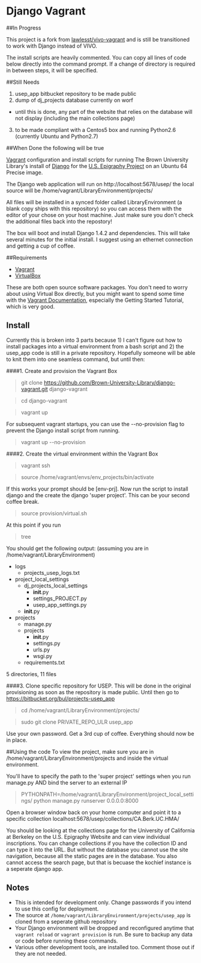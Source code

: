 # Django Vagrant 

##In Progress

This project is a fork from [lawlesst/vivo-vagrant](https://github.com/lawlesst/vivo-vagrant) and is still be transitioned to work with Django instead of VIVO.

The install scripts are heavily commented.  You can copy all lines of code below directly into the command prompt.  If a change of directory is required in between steps, it will be specified.

##Still Needs
1. usep_app bitbucket repository to be made public
2. dump of dj_projects database currently on worf
  - until this is done, any part of the website that relies on the database will not display (including the main collections page)
3. to be made compliant with a Centos5 box and running Python2.6 (currently Ubuntu and Python2.7)

##When Done the following will be true

[Vagrant](http://www.vagrantup.com/) configuration and install scripts for running The Brown University Library's install of [Django](http://djangoproject.org) for the [U.S. Epigraphy Project](http://library.brown.edu/projects/usep/collections/) on an Ubuntu 64 Precise image.

The Django web application will run on http://localhost:5678/usep/ the local source will be /home/vagrant/LibraryEnvironment/projects/

All files will be installed in a synced folder called LibraryEnvironment (a blank copy ships with this repository) so you can access them with the editor of your chose on your host machine.  Just make sure you don't check the additional files back into the repostory! 

The box will boot and install Django 1.4.2 and dependencies.  This will take several minutes for the initial install.  I suggest using an ethernet connection and getting a cup of coffee.

##Requirements

- [Vagrant](http://www.vagrantup.com/)
- [VirtualBox](https://www.virtualbox.org/)

These are both open source software packages.  You don't need to worry about using Virtual Box directly, but you might want to spend some time with the [Vagrant Documentation](http://docs.vagrantup.com/v2/), especially the Getting Started Tutorial, which is very good.

## Install

Currently this is broken into 3 parts because 1) I can't figure out how to install packages into a virtual environment from a bash script and 2) the usep_app code is still in a private repository.  Hopefully someone will be able to knit them into one seamless command, but until then:

####1. Create and provision the Vagrant Box
> git clone https://github.com/Brown-University-Library/django-vagrant.git django-vagrant  

> cd django-vagrant  

> vagrant up

For subsequent vagrant startups, you can use the --no-provision flag to prevent the Django install script from running.  

> vagrant up --no-provision

####2. Create the virtual environment within the Vagrant Box

> vagrant ssh

> source /home/vagrant/envs/env_projects/bin/activate

If this works your prompt should be [env-prj].  Now run the script to install django and the create the django 'super project'.  This can be your second coffee break.
> source provision/virtual.sh

At this point if you run
> tree

 You should get the following output:
(assuming you are in /home/vagrant/LibraryEnvironment)

- logs
   - projects_usep_logs.txt
- project_local_settings
   - dj_projects_local_settings
      - __init__.py
      - settings_PROJECT.py
      - usep_app_settings.py
   - __init__.py
- projects
    - manage.py
    - projects
       - __init__.py
       - settings.py
       - urls.py
       - wsgi.py
    - requirements.txt

5 directories, 11 files

####3. Clone specific repository for USEP.
This will be done in the original provisioning as soon as the repository is made public.  Until then go to https://bitbucket.org/bul/projects-usep_app

> cd /home/vagrant/LibraryEnvironment/projects/ 

> sudo git clone PRIVATE_REPO_ULR usep_app

Use your own password.  Get a 3rd cup of coffee.
Everything should now be in place.  

##Using the code
To view the project, make sure you are in /home/vagrant/LibraryEnvironment/projects and inside the virtual environment.

You'll have to specify the path to the 'super project' settings when you run manage.py AND bind the server to an external IP
> PYTHONPATH=/home/vagrant/LibraryEnvironment/project_local_settings/ python manage.py runserver 0.0.0.0:8000

Open a browser window back on your home computer and point it to a specific collection localhost:5678/usep/collections/CA.Berk.UC.HMA/

You should be looking at the collections page for the University of California at Berkeley on the U.S. Epigraphy Website and can view individual inscriptions.  You can change collections if you have the collection ID and can type it into the URL.  But without the database you cannot use the site navigation, because all the static pages are in the database.  You also cannot access the search page, but that is becuase the kochief instance is a seperate django app.


## Notes
 * This is intended for development only.  Change passwords if you intend to use this config for deployment.
 * The source at `/home/vagrant/LibraryEnvironment/projects/usep_app` is cloned from a seperate github repository
 * Your Django environment will be dropped and reconfigured anytime that `vagrant reload` or `vagrant provision` is run.  Be sure to backup any data or code before running these commands.
 * Various other development tools, are installed too.  Comment those out if they are not needed.

